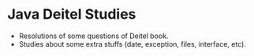 # Java Deitel Studies

- Resolutions of some questions of Deitel book.
- Studies about some extra stuffs (date, exception, files, interface, etc).
